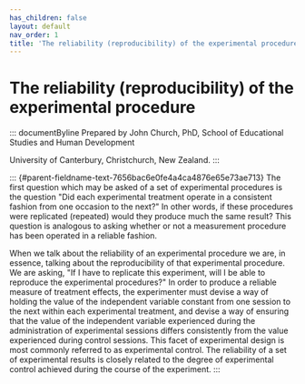 ```yaml
---
has_children: false
layout: default
nav_order: 1
title: 'The reliability (reproducibility) of the experimental procedure '
---
```

# The reliability (reproducibility) of the experimental procedure 


::: documentByline
Prepared by John Church, PhD, School of Educational Studies and Human
Development

University of Canterbury, Christchurch, New Zealand.
:::

::: {#parent-fieldname-text-7656bac6e0fe4a4ca4876e65e73ae713}
The first question which may be asked of a set of experimental
procedures is the question "Did each experimental treatment operate in a
consistent fashion from one occasion to the next?" In other words, if
these procedures were replicated (repeated) would they produce much the
same result? This question is analogous to asking whether or not a
measurement procedure has been operated in a reliable fashion.

When we talk about the reliability of an experimental procedure we are,
in essence, talking about the reproducibility of that experimental
procedure. We are asking, "If I have to replicate this experiment, will
I be able to reproduce the experimental procedures?" In order to produce
a reliable measure of treatment effects, the experimenter must devise a
way of holding the value of the independent variable constant from one
session to the next within each experimental treatment, and devise a way
of ensuring that the value of the independent variable experienced
during the administration of experimental sessions differs consistently
from the value experienced during control sessions. This facet of
experimental design is most commonly referred to as experimental
control. The reliability of a set of experimental results is closely
related to the degree of experimental control achieved during the course
of the experiment.
:::
